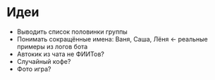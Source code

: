 # Идеи

* Выводить список половинки группы
* Понимать сокращённые имена: Ваня, Саша, Лёня ← реальные примеры из логов бота
* Автокик из чата не ФИИТов?
* Случайный кофе?
* Фото игра?
